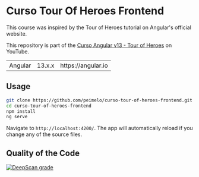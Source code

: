 # Curso Tour Of Heroes Frontend

This course was inspired by the Tour of Heroes tutorial on Angular's official website.

This repository is part of the [Curso Angular v13 - Tour of Heroes](https://youtu.be/qfUcxetl74M) on YouTube.

<table>
  <tr>
    <td>Angular</td>
    <td>
      13.x.x
    </td>
    <td>
      https://angular.io
    </td>
  </tr>
</table>

## Usage

```bash
git clone https://github.com/peimelo/curso-tour-of-heroes-frontend.git
cd curso-tour-of-heroes-frontend
npm install
ng serve
```

Navigate to `http://localhost:4200/`. The app will automatically reload if you change any of the source files.

## Quality of the Code

[![DeepScan grade](https://deepscan.io/api/teams/11362/projects/19450/branches/505487/badge/grade.svg)](https://deepscan.io/dashboard#view=project&tid=11362&pid=19450&bid=505487)

